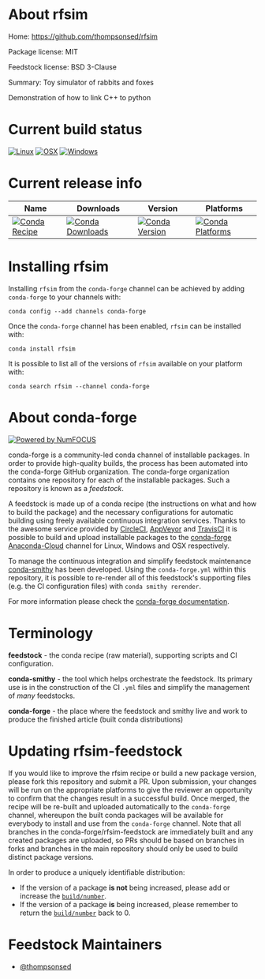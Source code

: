 <!--
# -*- mode: jinja -*-
-->

About rfsim
===========

Home: https://github.com/thompsonsed/rfsim

Package license: MIT

Feedstock license: BSD 3-Clause

Summary: Toy simulator of rabbits and foxes

Demonstration of how to link C++ to python


Current build status
====================

[![Linux](https://img.shields.io/circleci/project/github/conda-forge/conda-recipe-feedstock/master.svg?label=Linux)](https://circleci.com/gh/conda-forge/conda-recipe-feedstock)
[![OSX](https://img.shields.io/travis/conda-forge/conda-recipe-feedstock/master.svg?label=macOS)](https://travis-ci.org/conda-forge/conda-recipe-feedstock)
[![Windows](https://img.shields.io/appveyor/ci/conda-forge/conda-recipe-feedstock/master.svg?label=Windows)](https://ci.appveyor.com/project/conda-forge/conda-recipe-feedstock/branch/master)

Current release info
====================

| Name | Downloads | Version | Platforms |
| --- | --- | --- | --- |
| [![Conda Recipe](https://img.shields.io/badge/recipe-rfsim-green.svg)](https://anaconda.org/conda-forge/rfsim) | [![Conda Downloads](https://img.shields.io/conda/dn/conda-forge/rfsim.svg)](https://anaconda.org/conda-forge/rfsim) | [![Conda Version](https://img.shields.io/conda/vn/conda-forge/rfsim.svg)](https://anaconda.org/conda-forge/rfsim) | [![Conda Platforms](https://img.shields.io/conda/pn/conda-forge/rfsim.svg)](https://anaconda.org/conda-forge/rfsim) |

Installing rfsim
================

Installing `rfsim` from the `conda-forge` channel can be achieved by adding `conda-forge` to your channels with:

```
conda config --add channels conda-forge
```

Once the `conda-forge` channel has been enabled, `rfsim` can be installed with:

```
conda install rfsim
```

It is possible to list all of the versions of `rfsim` available on your platform with:

```
conda search rfsim --channel conda-forge
```


About conda-forge
=================

[![Powered by NumFOCUS](https://img.shields.io/badge/powered%20by-NumFOCUS-orange.svg?style=flat&colorA=E1523D&colorB=007D8A)](http://numfocus.org)

conda-forge is a community-led conda channel of installable packages.
In order to provide high-quality builds, the process has been automated into the
conda-forge GitHub organization. The conda-forge organization contains one repository
for each of the installable packages. Such a repository is known as a *feedstock*.

A feedstock is made up of a conda recipe (the instructions on what and how to build
the package) and the necessary configurations for automatic building using freely
available continuous integration services. Thanks to the awesome service provided by
[CircleCI](https://circleci.com/), [AppVeyor](https://www.appveyor.com/)
and [TravisCI](https://travis-ci.org/) it is possible to build and upload installable
packages to the [conda-forge](https://anaconda.org/conda-forge)
[Anaconda-Cloud](https://anaconda.org/) channel for Linux, Windows and OSX respectively.

To manage the continuous integration and simplify feedstock maintenance
[conda-smithy](https://github.com/conda-forge/conda-smithy) has been developed.
Using the ``conda-forge.yml`` within this repository, it is possible to re-render all of
this feedstock's supporting files (e.g. the CI configuration files) with ``conda smithy rerender``.

For more information please check the [conda-forge documentation](https://conda-forge.org/docs/).

Terminology
===========

**feedstock** - the conda recipe (raw material), supporting scripts and CI configuration.

**conda-smithy** - the tool which helps orchestrate the feedstock.
                   Its primary use is in the construction of the CI ``.yml`` files
                   and simplify the management of *many* feedstocks.

**conda-forge** - the place where the feedstock and smithy live and work to
                  produce the finished article (built conda distributions)


Updating rfsim-feedstock
========================

If you would like to improve the rfsim recipe or build a new
package version, please fork this repository and submit a PR. Upon submission,
your changes will be run on the appropriate platforms to give the reviewer an
opportunity to confirm that the changes result in a successful build. Once
merged, the recipe will be re-built and uploaded automatically to the
`conda-forge` channel, whereupon the built conda packages will be available for
everybody to install and use from the `conda-forge` channel.
Note that all branches in the conda-forge/rfsim-feedstock are
immediately built and any created packages are uploaded, so PRs should be based
on branches in forks and branches in the main repository should only be used to
build distinct package versions.

In order to produce a uniquely identifiable distribution:
 * If the version of a package **is not** being increased, please add or increase
   the [``build/number``](https://conda.io/docs/user-guide/tasks/build-packages/define-metadata.html#build-number-and-string).
 * If the version of a package **is** being increased, please remember to return
   the [``build/number``](https://conda.io/docs/user-guide/tasks/build-packages/define-metadata.html#build-number-and-string)
   back to 0.

Feedstock Maintainers
=====================

* [@thompsonsed](https://github.com/thompsonsed/)

